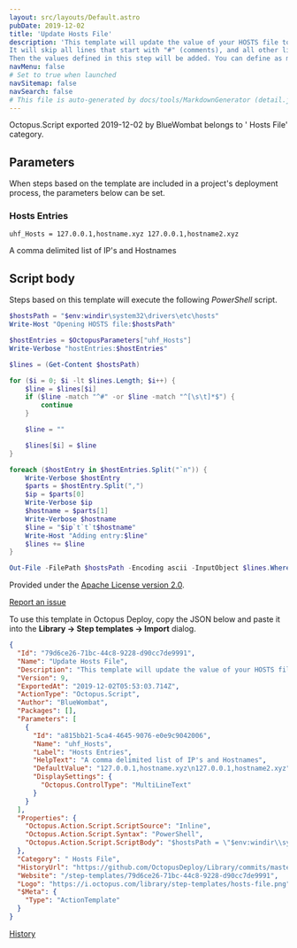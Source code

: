 ```yaml
---
layout: src/layouts/Default.astro
pubDate: 2019-12-02
title: 'Update Hosts File'
description: 'This template will update the value of your HOSTS file to what you define in this step.
It will skip all lines that start with "#" (comments), and all other lines will be deleted.
Then the values defined in this step will be added. You can define as many entry lines as you want.'
navMenu: false
# Set to true when launched
navSitemap: false
navSearch: false
# This file is auto-generated by docs/tools/MarkdownGenerator (detail.js)
---
```


Octopus.Script exported 2019-12-02 by BlueWombat belongs to ' Hosts File' category.

## Parameters

When steps based on the template are included in a project's deployment process, the parameters below can be set.


<div class="param">

### Hosts Entries

`uhf_Hosts = 127.0.0.1,hostname.xyz
127.0.0.1,hostname2.xyz`

A comma delimited list of IP's and Hostnames

</div>
        

## Script body

Steps based on this template will execute the following *PowerShell* script.

```powershell
$hostsPath = "$env:windir\system32\drivers\etc\hosts"
Write-Host "Opening HOSTS file:$hostsPath"

$hostEntries = $OctopusParameters["uhf_Hosts"]
Write-Verbose "hostEntries:$hostEntries"

$lines = (Get-Content $hostsPath)

for ($i = 0; $i -lt $lines.Length; $i++) {
    $line = $lines[$i]
    if ($line -match "^#" -or $line -match "^[\s\t]*$") {
        continue
    }

    $line = ""

    $lines[$i] = $line
}

foreach ($hostEntry in $hostEntries.Split("`n")) {
    Write-Verbose $hostEntry
    $parts = $hostEntry.Split(",")
    $ip = $parts[0]
    Write-Verbose $ip
    $hostname = $parts[1]
    Write-Verbose $hostname
    $line = "$ip`t`t`t$hostname"
    Write-Host "Adding entry:$line"
    $lines += $line
}

Out-File -FilePath $hostsPath -Encoding ascii -InputObject $lines.Where({ $_ -ne ""}) -Force
```

Provided under the [Apache License version 2.0](https://github.com/OctopusDeploy/Library/blob/master/LICENSE.txt).

[Report an issue](https://github.com/OctopusDeploy/Library/issues/new?assignees=&labels=&projects=&template=bug-report.yml&title=Issue%20with%20Update%20Hosts%20File&step-template=Update%20Hosts%20File)

<div class="get-json">

To use this template in Octopus Deploy, copy the JSON below and paste it into the **Library → Step templates → Import** dialog.

```json
{
  "Id": "79d6ce26-71bc-44c8-9228-d90cc7de9991",
  "Name": "Update Hosts File",
  "Description": "This template will update the value of your HOSTS file to what you define in this step.\nIt will skip all lines that start with \"#\" (comments), and all other lines will be deleted.\nThen the values defined in this step will be added. You can define as many entry lines as you want.",
  "Version": 9,
  "ExportedAt": "2019-12-02T05:53:03.714Z",
  "ActionType": "Octopus.Script",
  "Author": "BlueWombat",
  "Packages": [],
  "Parameters": [
    {
      "Id": "a815bb21-5ca4-4645-9076-e0e9c9042006",
      "Name": "uhf_Hosts",
      "Label": "Hosts Entries",
      "HelpText": "A comma delimited list of IP's and Hostnames",
      "DefaultValue": "127.0.0.1,hostname.xyz\n127.0.0.1,hostname2.xyz",
      "DisplaySettings": {
        "Octopus.ControlType": "MultiLineText"
      }
    }
  ],
  "Properties": {
    "Octopus.Action.Script.ScriptSource": "Inline",
    "Octopus.Action.Script.Syntax": "PowerShell",
    "Octopus.Action.Script.ScriptBody": "$hostsPath = \"$env:windir\\system32\\drivers\\etc\\hosts\"\nWrite-Host \"Opening HOSTS file:$hostsPath\"\n\n$hostEntries = $OctopusParameters[\"uhf_Hosts\"]\nWrite-Verbose \"hostEntries:$hostEntries\"\n\n$lines = (Get-Content $hostsPath)\n\nfor ($i = 0; $i -lt $lines.Length; $i++) {\n    $line = $lines[$i]\n    if ($line -match \"^#\" -or $line -match \"^[\\s\\t]*$\") {\n        continue\n    }\n\n    $line = \"\"\n\n    $lines[$i] = $line\n}\n\nforeach ($hostEntry in $hostEntries.Split(\"`n\")) {\n    Write-Verbose $hostEntry\n    $parts = $hostEntry.Split(\",\")\n    $ip = $parts[0]\n    Write-Verbose $ip\n    $hostname = $parts[1]\n    Write-Verbose $hostname\n    $line = \"$ip`t`t`t$hostname\"\n    Write-Host \"Adding entry:$line\"\n    $lines += $line\n}\n\nOut-File -FilePath $hostsPath -Encoding ascii -InputObject $lines.Where({ $_ -ne \"\"}) -Force"
  },
  "Category": " Hosts File",
  "HistoryUrl": "https://github.com/OctopusDeploy/Library/commits/master/step-templates//opt/buildagent/work/75443764cd38076d/step-templates/update-hosts-file.json",
  "Website": "/step-templates/79d6ce26-71bc-44c8-9228-d90cc7de9991",
  "Logo": "https://i.octopus.com/library/step-templates/hosts-file.png",
  "$Meta": {
    "Type": "ActionTemplate"
  }
}
```

[History](https://github.com/OctopusDeploy/Library/commits/master/step-templates/https://github.com/OctopusDeploy/Library/commits/master/step-templates//opt/buildagent/work/75443764cd38076d/step-templates/update-hosts-file.json)

</div>
